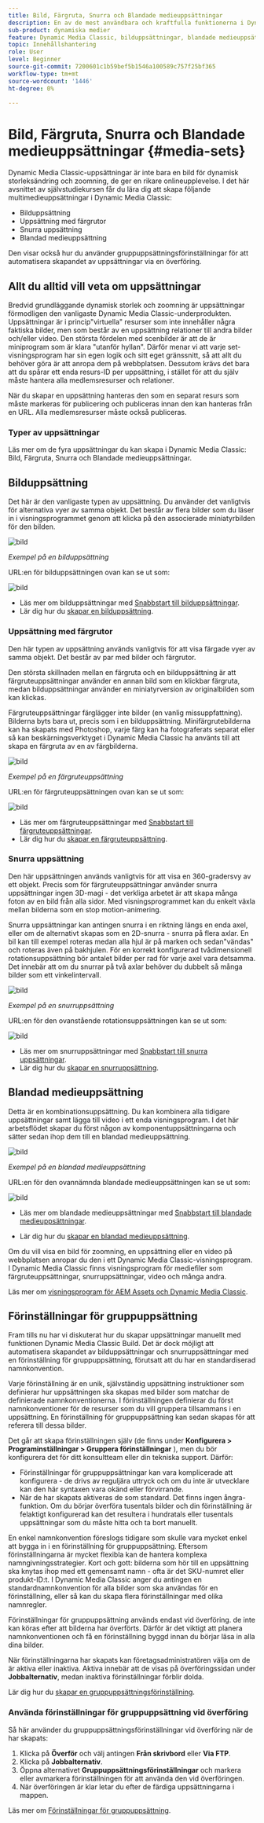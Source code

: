 ```yaml
---
title: Bild, Färgruta, Snurra och Blandade medieuppsättningar
description: En av de mest användbara och kraftfulla funktionerna i Dynamic Media Classic är stödet för att skapa multimedieuppsättningar som Bild, Färgruta, Snurra och Blandade medieuppsättningar. Lär dig vad varje multimedieuppsättning är och hur du skapar varje typ i Dynamic Media Classic. Läs sedan mer om gruppuppsättningsförinställningar, som automatiserar processen för att skapa multimedieuppsättningar vid överföring.
sub-product: dynamiska medier
feature: Dynamic Media Classic, bilduppsättningar, blandade medieuppsättningar, snurruppsättningar
topic: Innehållshantering
role: User
level: Beginner
source-git-commit: 7200601c1b59bef5b1546a100589c757f25bf365
workflow-type: tm+mt
source-wordcount: '1446'
ht-degree: 0%

---
```



# Bild, Färgruta, Snurra och Blandade medieuppsättningar {#media-sets}

Dynamic Media Classic-uppsättningar är inte bara en bild för dynamisk storleksändring och zoomning, de ger en rikare onlineupplevelse. I det här avsnittet av självstudiekursen får du lära dig att skapa följande multimedieuppsättningar i Dynamic Media Classic:

- Bilduppsättning
- Uppsättning med färgrutor
- Snurra uppsättning
- Blandad medieuppsättning

Den visar också hur du använder gruppuppsättningsförinställningar för att automatisera skapandet av uppsättningar via en överföring.

## Allt du alltid vill veta om uppsättningar

Bredvid grundläggande dynamisk storlek och zoomning är uppsättningar förmodligen den vanligaste Dynamic Media Classic-underprodukten. Uppsättningar är i princip&quot;virtuella&quot; resurser som inte innehåller några faktiska bilder, men som består av en uppsättning relationer till andra bilder och/eller video. Den största fördelen med scenbilder är att de är miniprogram som är klara &quot;utanför hyllan&quot;. Därför menar vi att varje set-visningsprogram har sin egen logik och sitt eget gränssnitt, så att allt du behöver göra är att anropa dem på webbplatsen. Dessutom krävs det bara att du spårar ett enda resurs-ID per uppsättning, i stället för att du själv måste hantera alla medlemsresurser och relationer.

När du skapar en uppsättning hanteras den som en separat resurs som måste markeras för publicering och publiceras innan den kan hanteras från en URL. Alla medlemsresurser måste också publiceras.

### Typer av uppsättningar

Läs mer om de fyra uppsättningar du kan skapa i Dynamic Media Classic: Bild, Färgruta, Snurra och Blandade medieuppsättningar.

## Bilduppsättning

Det här är den vanligaste typen av uppsättning. Du använder det vanligtvis för alternativa vyer av samma objekt. Det består av flera bilder som du läser in i visningsprogrammet genom att klicka på den associerade miniatyrbilden för den bilden.

![bild](assets/media-sets/image-set-1.jpg)

_Exempel på en bilduppsättning_

URL:en för bilduppsättningen ovan kan se ut som:

![bild](assets/media-sets/image-set-url-1.png)

- Läs mer om bilduppsättningar med [Snabbstart till bilduppsättningar](https://experienceleague.adobe.com/docs/dynamic-media-classic/using/image-sets/quick-start-image-sets.html).
- Lär dig hur du [skapar en bilduppsättning](https://experienceleague.adobe.com/docs/dynamic-media-classic/using/image-sets/creating-image-set.html#creating-an-image-set).

### Uppsättning med färgrutor

Den här typen av uppsättning används vanligtvis för att visa färgade vyer av samma objekt. Det består av par med bilder och färgrutor.

Den största skillnaden mellan en färgruta och en bilduppsättning är att färgruteuppsättningar använder en annan bild som en klickbar färgruta, medan bilduppsättningar använder en miniatyrversion av originalbilden som kan klickas.

Färgruteuppsättningar färglägger inte bilder (en vanlig missuppfattning). Bilderna byts bara ut, precis som i en bilduppsättning. Minifärgrutebilderna kan ha skapats med Photoshop, varje färg kan ha fotograferats separat eller så kan beskärningsverktyget i Dynamic Media Classic ha använts till att skapa en färgruta av en av färgbilderna.

![bild](assets/media-sets/image-set-2.jpg)

_Exempel på en färgruteuppsättning_

URL:en för färgruteuppsättningen ovan kan se ut som:

![bild](assets/media-sets/image-set_url.png)

- Läs mer om färgruteuppsättningar med [Snabbstart till färgruteuppsättningar](https://experienceleague.adobe.com/docs/dynamic-media-classic/using/swatch-sets/quick-start-swatch-sets.html).
- Lär dig hur du [skapar en färgruteuppsättning](https://experienceleague.adobe.com/docs/dynamic-media-classic/using/swatch-sets/creating-swatch-set.html#creating-a-swatch-set).

### Snurra uppsättning

Den här uppsättningen används vanligtvis för att visa en 360-gradersvy av ett objekt. Precis som för färgruteuppsättningar använder snurra uppsättningar ingen 3D-magi - det verkliga arbetet är att skapa många foton av en bild från alla sidor. Med visningsprogrammet kan du enkelt växla mellan bilderna som en stop motion-animering.

Snurra uppsättningar kan antingen snurra i en riktning längs en enda axel, eller om de alternativt skapas som en 2D-snurra - snurra på flera axlar. En bil kan till exempel roteras medan alla hjul är på marken och sedan&quot;vändas&quot; och roteras även på bakhjulen. För en korrekt konfigurerad tvådimensionell rotationsuppsättning bör antalet bilder per rad för varje axel vara detsamma. Det innebär att om du snurrar på två axlar behöver du dubbelt så många bilder som ett vinkelintervall.

![bild](assets/media-sets/image-set-3.png)

_Exempel på en snurruppsättning_

URL:en för den ovanstående rotationsuppsättningen kan se ut som:

![bild](assets/media-sets/spin-set.png)

- Läs mer om snurruppsättningar med [Snabbstart till snurra uppsättningar](https://experienceleague.adobe.com/docs/dynamic-media-classic/using/spin-sets/quick-start-spin-sets.html).
- Lär dig hur du [skapar en snurruppsättning](https://experienceleague.adobe.com/docs/dynamic-media-classic/using/spin-sets/creating-spin-set.html#creating-a-spin-set).

## Blandad medieuppsättning

Detta är en kombinationsuppsättning. Du kan kombinera alla tidigare uppsättningar samt lägga till video i ett enda visningsprogram. I det här arbetsflödet skapar du först någon av komponentuppsättningarna och sätter sedan ihop dem till en blandad medieuppsättning.

![bild](assets/media-sets/image-set-4.png)

_Exempel på en blandad medieuppsättning_

URL:en för den ovannämnda blandade medieuppsättningen kan se ut som:

![bild](assets/media-sets/image-set-url-1.png)

- Läs mer om blandade medieuppsättningar med [Snabbstart till blandade medieuppsättningar](https://experienceleague.adobe.com/docs/dynamic-media-classic/using/mixed-media-sets/quick-start-mixed-media-sets.html).

- Lär dig hur du [skapar en blandad medieuppsättning](https://experienceleague.adobe.com/docs/dynamic-media-classic/using/mixed-media-sets/creating-mixed-media-set.html#creating-a-mixed-media-set).

Om du vill visa en bild för zoomning, en uppsättning eller en video på webbplatsen anropar du den i ett Dynamic Media Classic-visningsprogram. I Dynamic Media Classic finns visningsprogram för mediefiler som färgruteuppsättningar, snurruppsättningar, video och många andra.

Läs mer om [visningsprogram för AEM Assets och Dynamic Media Classic](https://experienceleague.adobe.com/docs/dynamic-media-developer-resources/library/viewers-aem-assets-dmc/c-html5-s7-aem-asset-viewers.html).

## Förinställningar för gruppuppsättning

Fram tills nu har vi diskuterat hur du skapar uppsättningar manuellt med funktionen Dynamic Media Classic Build. Det är dock möjligt att automatisera skapandet av bilduppsättningar och snurruppsättningar med en förinställning för gruppuppsättning, förutsatt att du har en standardiserad namnkonvention.

Varje förinställning är en unik, självständig uppsättning instruktioner som definierar hur uppsättningen ska skapas med bilder som matchar de definierade namnkonventionerna. I förinställningen definierar du först namnkonventioner för de resurser som du vill gruppera tillsammans i en uppsättning. En förinställning för gruppuppsättning kan sedan skapas för att referera till dessa bilder.

Det går att skapa förinställningen själv (de finns under **Konfigurera > Programinställningar > Gruppera förinställningar** ), men du bör konfigurera det för ditt konsultteam eller din tekniska support. Därför:

- Förinställningar för gruppuppsättningar kan vara komplicerade att konfigurera - de drivs av reguljära uttryck och om du inte är utvecklare kan den här syntaxen vara okänd eller förvirrande.
- När de har skapats aktiveras de som standard. Det finns ingen ångra-funktion. Om du börjar överföra tusentals bilder och din förinställning är felaktigt konfigurerad kan det resultera i hundratals eller tusentals uppsättningar som du måste hitta och ta bort manuellt.

En enkel namnkonvention föreslogs tidigare som skulle vara mycket enkel att bygga in i en förinställning för gruppuppsättning. Eftersom förinställningarna är mycket flexibla kan de hantera komplexa namngivningsstrategier. Kort och gott: bilderna som hör till en uppsättning ska knytas ihop med ett gemensamt namn - ofta är det SKU-numret eller produkt-ID:t. I Dynamic Media Classic anger du antingen en standardnamnkonvention för alla bilder som ska användas för en förinställning, eller så kan du skapa flera förinställningar med olika namnregler.

Förinställningar för gruppuppsättning används endast vid överföring. de inte kan köras efter att bilderna har överförts. Därför är det viktigt att planera namnkonventionen och få en förinställning byggd innan du börjar läsa in alla dina bilder.

När förinställningarna har skapats kan företagsadministratören välja om de är aktiva eller inaktiva. Aktiva innebär att de visas på överföringssidan under **Jobbalternativ**, medan inaktiva förinställningar förblir dolda.

Lär dig hur du [skapar en gruppuppsättningsförinställning](https://experienceleague.adobe.com/docs/dynamic-media-classic/using/setup/application-setup.html#creating-a-batch-set-preset).

### Använda förinställningar för gruppuppsättning vid överföring

Så här använder du gruppuppsättningsförinställningar vid överföring när de har skapats:

1. Klicka på **Överför** och välj antingen **Från skrivbord** eller **Via FTP**.
2. Klicka på **Jobbalternativ**.
3. Öppna alternativet **Gruppuppsättningsförinställningar** och markera eller avmarkera förinställningen för att använda den vid överföringen.
4. När överföringen är klar letar du efter de färdiga uppsättningarna i mappen.

Läs mer om [Förinställningar för gruppuppsättning](https://experienceleague.adobe.com/docs/dynamic-media-classic/using/setup/application-setup.html#batch-set-presets).
